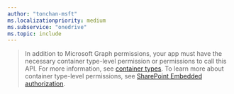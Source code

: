 ```yaml
---
author: "tonchan-msft"
ms.localizationpriority: medium
ms.subservice: "onedrive"
ms.topic: include
---
```


>In addition to Microsoft Graph permissions, your app must have the necessary container type-level permission or permissions to call this API. For more information, see [container types](/sharepoint/dev/embedded/concepts/app-concepts/containertypes). To learn more about container type-level permissions, see [SharePoint Embedded authorization](/sharepoint/dev/embedded/concepts/app-concepts/auth#Authorization).

